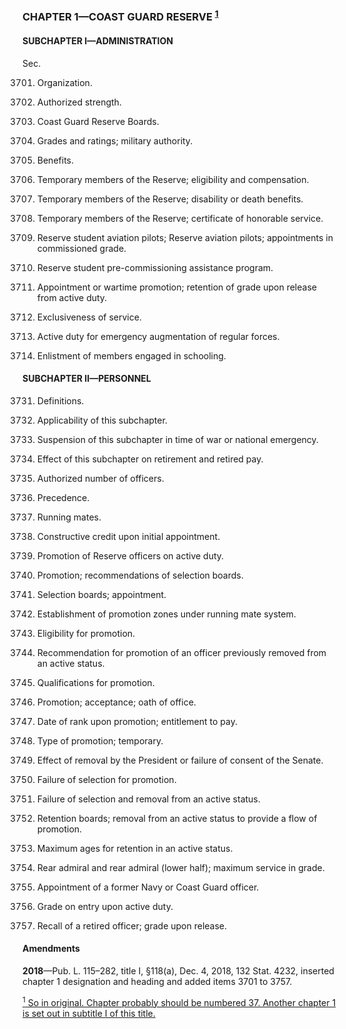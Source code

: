 ### **CHAPTER 1—COAST GUARD RESERVE <sup><a href="#CHAPTER1_1_target" name="CHAPTER1_1">1</a></sup>** ###

#### SUBCHAPTER I—ADMINISTRATION ####

Sec.

3701. Organization.

3702. Authorized strength.

3703. Coast Guard Reserve Boards.

3704. Grades and ratings; military authority.

3705. Benefits.

3706. Temporary members of the Reserve; eligibility and compensation.

3707. Temporary members of the Reserve; disability or death benefits.

3708. Temporary members of the Reserve; certificate of honorable service.

3709. Reserve student aviation pilots; Reserve aviation pilots; appointments in commissioned grade.

3710. Reserve student pre-commissioning assistance program.

3711. Appointment or wartime promotion; retention of grade upon release from active duty.

3712. Exclusiveness of service.

3713. Active duty for emergency augmentation of regular forces.

3714. Enlistment of members engaged in schooling.

#### SUBCHAPTER II—PERSONNEL ####

3731. Definitions.

3732. Applicability of this subchapter.

3733. Suspension of this subchapter in time of war or national emergency.

3734. Effect of this subchapter on retirement and retired pay.

3735. Authorized number of officers.

3736. Precedence.

3737. Running mates.

3738. Constructive credit upon initial appointment.

3739. Promotion of Reserve officers on active duty.

3740. Promotion; recommendations of selection boards.

3741. Selection boards; appointment.

3742. Establishment of promotion zones under running mate system.

3743. Eligibility for promotion.

3744. Recommendation for promotion of an officer previously removed from an active status.

3745. Qualifications for promotion.

3746. Promotion; acceptance; oath of office.

3747. Date of rank upon promotion; entitlement to pay.

3748. Type of promotion; temporary.

3749. Effect of removal by the President or failure of consent of the Senate.

3750. Failure of selection for promotion.

3751. Failure of selection and removal from an active status.

3752. Retention boards; removal from an active status to provide a flow of promotion.

3753. Maximum ages for retention in an active status.

3754. Rear admiral and rear admiral (lower half); maximum service in grade.

3755. Appointment of a former Navy or Coast Guard officer.

3756. Grade on entry upon active duty.

3757. Recall of a retired officer; grade upon release.

#### Amendments ####

**2018**—Pub. L. 115–282, title I, §118(a), Dec. 4, 2018, 132 Stat. 4232, inserted chapter 1 designation and heading and added items 3701 to 3757.

[<sup>1</sup> So in original. Chapter probably should be numbered 37. Another chapter 1 is set out in subtitle I of this title.](#CHAPTER1_1)